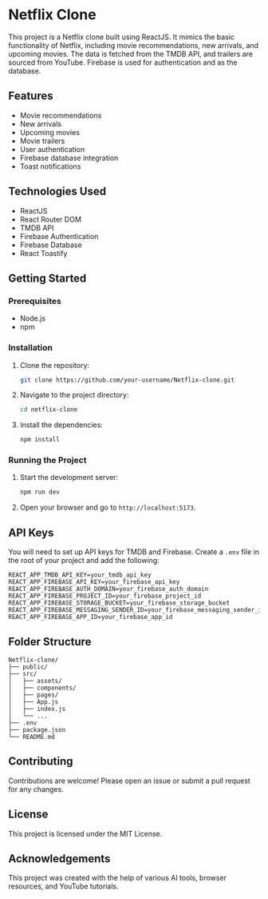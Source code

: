 # Netflix Clone

This project is a Netflix clone built using ReactJS. It mimics the basic functionality of Netflix, including movie recommendations, new arrivals, and upcoming movies. The data is fetched from the TMDB API, and trailers are sourced from YouTube. Firebase is used for authentication and as the database.

## Features

- Movie recommendations
- New arrivals
- Upcoming movies
- Movie trailers
- User authentication
- Firebase database integration
- Toast notifications

## Technologies Used

- ReactJS
- React Router DOM
- TMDB API
- Firebase Authentication
- Firebase Database
- React Toastify

## Getting Started

### Prerequisites

- Node.js
- npm

### Installation

1. Clone the repository:
   ```bash
   git clone https://github.com/your-username/Netflix-clone.git
   ```
2. Navigate to the project directory:
   ```bash
   cd netflix-clone
   ```
3. Install the dependencies:
   ```bash
   npm install
   ```

### Running the Project

1. Start the development server:
   ```bash
   npm run dev
   ```
2. Open your browser and go to `http://localhost:5173`.

## API Keys

You will need to set up API keys for TMDB and Firebase. Create a `.env` file in the root of your project and add the following:

```env
REACT_APP_TMDB_API_KEY=your_tmdb_api_key
REACT_APP_FIREBASE_API_KEY=your_firebase_api_key
REACT_APP_FIREBASE_AUTH_DOMAIN=your_firebase_auth_domain
REACT_APP_FIREBASE_PROJECT_ID=your_firebase_project_id
REACT_APP_FIREBASE_STORAGE_BUCKET=your_firebase_storage_bucket
REACT_APP_FIREBASE_MESSAGING_SENDER_ID=your_firebase_messaging_sender_id
REACT_APP_FIREBASE_APP_ID=your_firebase_app_id
```

## Folder Structure

```
Netflix-clone/
├── public/
├── src/
│   ├── assets/
│   ├── components/
│   ├── pages/
│   ├── App.js
│   ├── index.js
│   └── ...
├── .env
├── package.json
└── README.md
```

## Contributing

Contributions are welcome! Please open an issue or submit a pull request for any changes.

## License

This project is licensed under the MIT License.

## Acknowledgements

This project was created with the help of various AI tools, browser resources, and YouTube tutorials.
